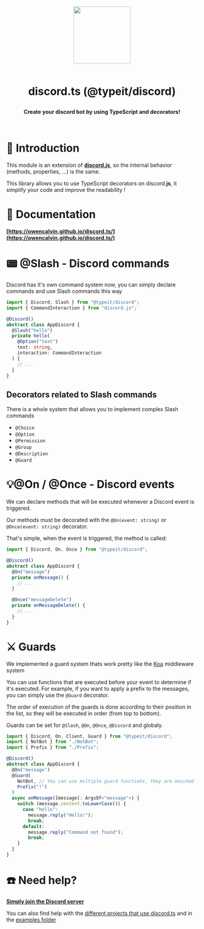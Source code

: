 <p align="center">
  <br/>
  <img src="https://i.imgur.com/kSLOEIF.png" width="150px">
  <br/>
  <br/>
  <h1 align="center">
    <p  align="center">
      discord.ts (@typeit/discord)
    </p>
  </h1>
    <p align="center">
      <b>
        Create your discord bot by using TypeScript and decorators!  
      </b>
    <p>
  </p>
  <br/>
</p>

# 🎻 Introduction
This module is an extension of **[discord.**js**](https://discordjs.guide/)**, so the internal behavior (methods, properties, ...) is the same.

This library allows you to use TypeScript decorators on discord.**js**, it simplify your code and improve the readability !

# 📜 Documentation
**[https://owencalvin.github.io/discord.ts/](https://owencalvin.github.io/discord.ts/)**

# 📟 @Slash - Discord commands
Discord has it's own command system now, you can simply declare commands and use Slash commands this way

```ts
import { Discord, Slash } from "@typeit/discord";
import { CommandInteraction } from "discord.js";

@Discord()
abstract class AppDiscord {
  @Slash("hello")
  private hello(
    @Option("text")
    text: string,
    interaction: CommandInteraction
  ) {
    // ...
  }
}
```

## Decorators related to Slash commands
There is a whole system that allows you to implement complex Slash commands
- `@Choice`
- `@Option`
- `@Permission`
- `@Group`
- `@Description`
- `@Guard`

# 💡@On / @Once - Discord events
We can declare methods that will be executed whenever a Discord event is triggered.  

Our methods must be decorated with the `@On(event: string)` or `@Once(event: string)` decorator.  

That's simple, when the event is triggered, the method is called:

```typescript
import { Discord, On, Once } from "@typeit/discord";

@Discord()
abstract class AppDiscord {
  @On("message")
  private onMessage() {
    // ...
  }

  @Once("messageDelete")
  private onMessageDelete() {
    // ...
  }
}
```

# ⚔️ Guards
We implemented a guard system thats work pretty like the [Koa](https://koajs.com/) middleware system

You can use functions that are executed before your event to determine if it's executed. For example, if you want to apply a prefix to the messages, you can simply use the `@Guard` decorator.

The order of execution of the guards is done according to their position in the list, so they will be executed in order (from top to bottom).

Guards can be set for `@Slash`, `@On`, `@Once`, `@Discord` and globaly.

```typescript
import { Discord, On, Client, Guard } from "@typeit/discord";
import { NotBot } from "./NotBot";
import { Prefix } from "./Prefix";

@Discord()
abstract class AppDiscord {
  @On("message")
  @Guard(
    NotBot, // You can use multiple guard functions, they are excuted in the same order!
    Prefix("!")
  )
  async onMessage([message]: ArgsOf<"message">) {
    switch (message.content.toLowerCase()) {
      case "hello":
        message.reply("Hello!");
        break;
      default:
        message.reply("Command not found");
        break;
    }
  }
}
```

# ☎️ Need help?

**[Simply join the Discord server](https://discord.gg/VDjwu8E)**  

You can also find help with the [different projects that use discord.ts](https://github.com/OwenCalvin/discord.ts/network/dependents?package_id=UGFja2FnZS00Njc1MzYwNzU%3D) and in the [examples folder](https://github.com/OwenCalvin/discord.ts/tree/master/examples)
